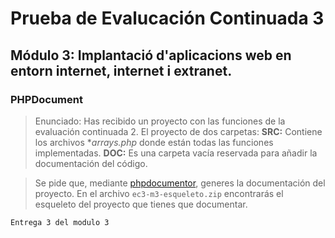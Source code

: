 # Prueba de Evalucación Continuada 3
## **Módulo 3:** Implantació d'aplicacions web en  entorn internet, internet i extranet.



### PHPDocument

>Enunciado:
>Has recibido un proyecto con las funciones de la evaluación  continuada 2. El proyecto de dos carpetas:
>   **SRC:** Contiene los archivos  **arrays.php* donde están todas las funciones implementadas.
>   **DOC:** Es una carpeta vacía reservada para añadir la documentación del código.

>Se pide que, mediante [phpdocumentor](http://www.https://www.phpdoc.org/), generes la documentación del proyecto.
>En el archivo `ec3-m3-esqueleto.zip` encontrarás el esqueleto del proyecto que tienes que documentar.


`Entrega 3 del modulo 3`
